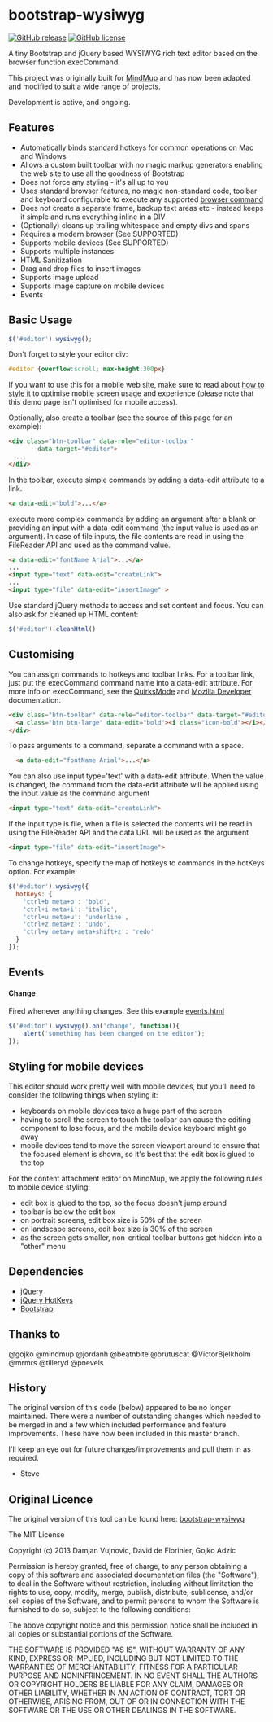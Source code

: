 bootstrap-wysiwyg
=================
[![GitHub release](https://img.shields.io/github/release/qubyte/rubidium.svg)](https://github.com/steveathon/bootstrap-wysiwyg)
[![GitHub license](https://img.shields.io/github/license/mashape/apistatus.svg)](https://github.com/steveathon/bootstrap-wysiwyg)

A tiny Bootstrap and jQuery based WYSIWYG rich text editor based on the browser function execCommand.

This project was originally built for [MindMup](http://www.mindmup.com) and has now been adapted and modified to suit a wide range of projects.

Development is active, and ongoing.

Features
-----------

* Automatically binds standard hotkeys for common operations on Mac and Windows
* Allows a custom built toolbar with no magic markup generators enabling the web site to use all the goodness of Bootstrap
* Does not force any styling - it's all up to you
* Uses standard browser features, no magic non-standard code, toolbar and keyboard configurable to execute any supported [browser command](https://developer.mozilla.org/en/docs/Rich-Text_Editing_in_Mozilla
)
* Does not create a separate frame, backup text areas etc - instead keeps it simple and runs everything inline in a DIV
* (Optionally) cleans up trailing whitespace and empty divs and spans
* Requires a modern browser (See SUPPORTED)
* Supports mobile devices (See SUPPORTED)
* Supports multiple instances
* HTML Sanitization
* Drag and drop files to insert images
* Supports image upload
* Supports image capture on mobile devices
* Events

Basic Usage
-----------

```javascript
$('#editor').wysiwyg();
```

Don't forget to style your editor div:

```css
#editor {overflow:scroll; max-height:300px}
```

If you want to use this for a mobile web site, make sure to read about [how to style it](https://github.com/mindmup/bootstrap-wysiwyg#styling-for-mobile-devices) to optimise mobile screen usage and experience (please note that this demo page isn't optimised for mobile access).

Optionally, also create a toolbar (see the source of this page for an example):

```html
<div class="btn-toolbar" data-role="editor-toolbar"
        data-target="#editor">
  ...
</div> 
```

In the toolbar, execute simple commands by adding a data-edit attribute to a link.

```html
<a data-edit="bold">...</a>
```

execute more complex commands by adding an argument after a blank or providing an input with a data-edit command (the input value is used as an argument). In case of file inputs, the file contents are read in using the FileReader API and used as the command value.

```html
<a data-edit="fontName Arial">...</a>
...
<input type="text" data-edit="createLink">
...
<input type="file" data-edit="insertImage" >
```

Use standard jQuery methods to access and set content and focus. You can also ask for cleaned up HTML content:

```javascript
$('#editor').cleanHtml()
```

Customising
-----------
You can assign commands to hotkeys and toolbar links. For a toolbar link, just put the execCommand command name into a data-edit attribute.
For more info on execCommand, see the [QuirksMode](http://www.quirksmode.org/dom/execCommand.html) and [Mozilla Developer](https://developer.mozilla.org/en/docs/Rich-Text_Editing_in_Mozilla) documentation.

```html
<div class="btn-toolbar" data-role="editor-toolbar" data-target="#editor">
  <a class="btn btn-large" data-edit="bold"><i class="icon-bold"></i></a>
</div>
```

To pass arguments to a command, separate a command with a space.

```html
  <a data-edit="fontName Arial">...</a>
```

You can also use input type='text' with a data-edit attribute. When the value
is changed, the command from the data-edit attribute will be applied using the
input value as the command argument

```html
<input type="text" data-edit="createLink">
```
If the input type is file, when a file is selected the contents will be read in using the FileReader API and the data URL will be used as the argument

```html
<input type="file" data-edit="insertImage">
```

To change hotkeys, specify the map of hotkeys to commands in the hotKeys option. For example:

```javascript
$('#editor').wysiwyg({
  hotKeys: {
    'ctrl+b meta+b': 'bold',
    'ctrl+i meta+i': 'italic',
    'ctrl+u meta+u': 'underline',
    'ctrl+z meta+z': 'undo',
    'ctrl+y meta+y meta+shift+z': 'redo'
  }
});
```

Events
------

#### Change
Fired whenever anything changes. See this example [events.html](examples/events.html)
```javascript
$('#editor').wysiwyg().on('change', function(){
	alert('something has been changed on the editor');
});
```

Styling for mobile devices
--------------------------

This editor should work pretty well with mobile devices, but you'll need to consider the following things when styling it:
- keyboards on mobile devices take a huge part of the screen
- having to scroll the screen to touch the toolbar can cause the editing component to lose focus, and the mobile device keyboard might go away
- mobile devices tend to move the screen viewport around to ensure that the focused element is shown, so it's best that the edit box is glued to the top

For the content attachment editor on MindMup, we apply the following rules to mobile device styling:
- edit box is glued to the top, so the focus doesn't jump around
- toolbar is below the edit box
- on portrait screens, edit box size is 50% of the screen
- on landscape screens, edit box size is 30% of the screen
- as the screen gets smaller, non-critical toolbar buttons get hidden into a "other" menu

Dependencies
------------
* [jQuery](http://jquery.com/)
* [jQuery HotKeys](https://github.com/jeresig/jquery.hotkeys)
* [Bootstrap](http://twitter.github.com/bootstrap/)

Thanks to
------------
@gojko 					@mindmup			@jordanh
@beatnbite				@brutuscat			@VictorBjelkholm
@mrmrs 					@tilleryd 			@pnevels

History
------------

The original version of this code (below) appeared to be no longer maintained. There
were a number of outstanding changes which needed to be merged in and a few which
included performance and feature improvements. These have now been included in this
master branch.

I'll keep an eye out for future changes/improvements and pull them in as required.

- Steve

Original Licence
------------

The original version of this tool can be found here:
[bootstrap-wysiwyg](https://github.com/mindmup/bootstrap-wysiwyg)

The MIT License

Copyright (c) 2013 Damjan Vujnovic, David de Florinier, Gojko Adzic

Permission is hereby granted, free of charge, to any person obtaining a copy of
this software and associated documentation files (the "Software"), to deal in
the Software without restriction, including without limitation the rights to
use, copy, modify, merge, publish, distribute, sublicense, and/or sell copies
of the Software, and to permit persons to whom the Software is furnished to do
so, subject to the following conditions:

The above copyright notice and this permission notice shall be included in all
copies or substantial portions of the Software.

THE SOFTWARE IS PROVIDED "AS IS", WITHOUT WARRANTY OF ANY KIND, EXPRESS OR
IMPLIED, INCLUDING BUT NOT LIMITED TO THE WARRANTIES OF MERCHANTABILITY,
FITNESS FOR A PARTICULAR PURPOSE AND NONINFRINGEMENT. IN NO EVENT SHALL THE
AUTHORS OR COPYRIGHT HOLDERS BE LIABLE FOR ANY CLAIM, DAMAGES OR OTHER
LIABILITY, WHETHER IN AN ACTION OF CONTRACT, TORT OR OTHERWISE, ARISING FROM,
OUT OF OR IN CONNECTION WITH THE SOFTWARE OR THE USE OR OTHER DEALINGS IN THE
SOFTWARE.
